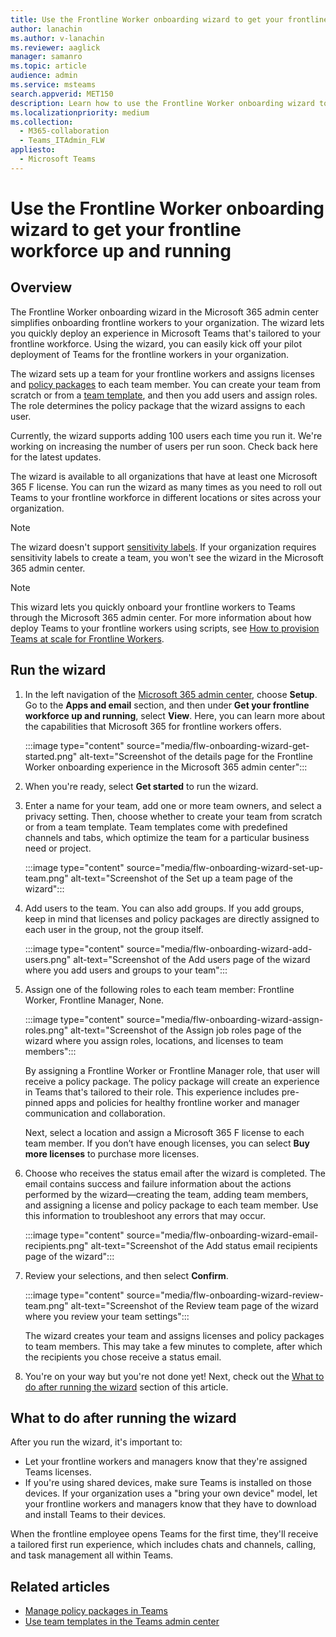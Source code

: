 ```yaml
---
title: Use the Frontline Worker onboarding wizard to get your frontline workforce up and running
author: lanachin
ms.author: v-lanachin
ms.reviewer: aaglick
manager: samanro
ms.topic: article
audience: admin
ms.service: msteams
search.appverid: MET150
description: Learn how to use the Frontline Worker onboarding wizard to quickly deploy an experience in Teams that's tailored to frontline workers and managers in your organization.
ms.localizationpriority: medium
ms.collection: 
  - M365-collaboration
  - Teams_ITAdmin_FLW
appliesto: 
  - Microsoft Teams
---
```


# Use the Frontline Worker onboarding wizard to get your frontline workforce up and running

## Overview

The Frontline Worker onboarding wizard in the Microsoft 365 admin center simplifies onboarding frontline workers to your organization. The wizard lets you quickly deploy an experience in Microsoft Teams that's tailored to your frontline workforce. Using the wizard, you can easily kick off your pilot deployment of Teams for the frontline workers in your organization.

The wizard sets up a team for your frontline workers and assigns licenses and [policy packages](manage-policy-packages.md) to each team member. You can create your team from scratch or from a [team template](get-started-with-teams-templates-in-the-admin-console.md), and then you add users and assign roles. The role determines the policy package that the wizard assigns to each user.

Currently, the wizard supports adding 100 users each time you run it. We're working on increasing the number of users per run soon. Check back here for the latest updates.

The wizard is available to all organizations that have at least one Microsoft 365 F license. You can run the wizard as many times as you need to roll out Teams to your frontline workforce in different locations or sites across your organization.

> [!NOTE]
> The wizard doesn't support [sensitivity labels](sensitivity-labels.md). If your organization requires sensitivity labels to create a team, you won't see the wizard in the Microsoft 365 admin center.

> [!NOTE]
> This wizard lets you quickly onboard your frontline workers to Teams through the Microsoft 365 admin center. For more information about how deploy Teams to your frontline workers using scripts, see [How to provision Teams at scale for Frontline Workers](flw-scripted-deployment.md).

## Run the wizard

1. In the left navigation of the [Microsoft 365 admin center](https://admin.microsoft.com/), choose **Setup**. Go to the **Apps and email** section, and then under **Get your frontline workforce up and running**, select **View**. Here, you can learn more about the capabilities that Microsoft 365 for frontline workers offers.

    :::image type="content" source="media/flw-onboarding-wizard-get-started.png" alt-text="Screenshot of the details page for the Frontline Worker onboarding experience in the Microsoft 365 admin center":::

2. When you're ready, select **Get started** to run the wizard.

3. Enter a name for your team, add one or more team owners, and select a privacy setting. Then, choose whether to create your team from scratch or from a team template. Team templates come with predefined channels and tabs, which optimize the team for a particular business need or project.

    :::image type="content" source="media/flw-onboarding-wizard-set-up-team.png" alt-text="Screenshot of the Set up a team page of the wizard":::

4. Add users to the team. You can also add groups. If you add groups, keep in mind that licenses and policy packages are directly assigned to each user in the group, not the group itself.

    :::image type="content" source="media/flw-onboarding-wizard-add-users.png" alt-text="Screenshot of the Add users page of the wizard where you add users and groups to your team":::

5. Assign one of the following roles to each team member: Frontline Worker, Frontline Manager, None. 
  
    :::image type="content" source="media/flw-onboarding-wizard-assign-roles.png" alt-text="Screenshot of the Assign job roles page of the wizard where you assign roles, locations, and licenses to team members":::

    By assigning a Frontline Worker or Frontline Manager role, that user will receive a policy package. The policy package will create an experience in Teams that's tailored to their role. This experience includes pre-pinned apps and policies for healthy frontline worker and manager communication and collaboration.

    Next, select a location and assign a Microsoft 365 F license to each team member. If you don’t have enough licenses, you can select **Buy more licenses** to purchase more licenses.  

6. Choose who receives the status email after the wizard is completed. The email contains success and failure information about the actions performed by the wizard&mdash;creating the team, adding team members, and assigning a license and policy package to each team member. Use this information to troubleshoot any errors that may occur.

    :::image type="content" source="media/flw-onboarding-wizard-email-recipients.png" alt-text="Screenshot of the Add status email recipients page of the wizard":::

7. Review your selections, and then select **Confirm**.

    :::image type="content" source="media/flw-onboarding-wizard-review-team.png" alt-text="Screenshot of the Review team page of the wizard where you review your team settings":::

    The wizard creates your team and assigns licenses and policy packages to team members. This may take a few minutes to complete, after which the recipients you chose receive a status email.

8. You're on your way but you're not done yet! Next, check out the [What to do after running the wizard](#what-to-do-after-running-the-wizard) section of this article.

## What to do after running the wizard

After you run the wizard, it's important to:

- Let your frontline workers and managers know that they're assigned Teams licenses.
- If you're using shared devices, make sure Teams is installed on those devices. If your organization uses a "bring your own device" model, let your frontline workers and managers know that they have to download and install Teams to their devices.

When the frontline employee opens Teams for the first time, they'll receive a tailored first run experience, which includes chats and channels, calling, and task management all within Teams.

## Related articles

- [Manage policy packages in Teams](manage-policy-packages.md)
- [Use team templates in the Teams admin center](get-started-with-teams-templates-in-the-admin-console.md)

